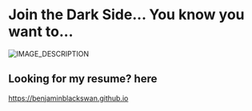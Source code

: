 # Join the Dark Side... You know you want to...

![IMAGE_DESCRIPTION](https://cyprus-mail.com/image/s1100x619/fill/webp/path/wp-content/uploads/2024/09/comment2-2.jpg)

## Looking for my resume? here
https://benjaminblackswan.github.io
